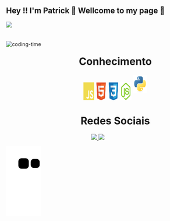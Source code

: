## Hey !! I'm Patrick 👋 Wellcome to my page 🎉

<div>
  
  <img  height="180em" src="https://github-readme-stats.vercel.app/api?username=PatriickMoreira&show_icons=true&theme=-gatsby&include_all_commits=true&count_private=true"/>
  </div>

<br>

<div  align="center"> 
  <div style="display: inline_block"><br>
    <img align="left" height="250" alt="coding-time" src="code.gif">
    <h1 align="center">Conhecimento</h1>
    <img align="center" height="50" width="30" alt="js-icon"  src="https://raw.githubusercontent.com/devicons/devicon/master/icons/javascript/javascript-plain.svg">
    <img align="center" height="50" width="30" alt="html-icon" src="https://raw.githubusercontent.com/devicons/devicon/master/icons/html5/html5-original.svg">
    <img align="center" height="50" width="30" alt="css-icon" src="https://raw.githubusercontent.com/devicons/devicon/master/icons/css3/css3-original.svg">
    <img align="center" height="50" width="30" alt="nodejs-icon" src="https://raw.githubusercontent.com/devicons/devicon/master/icons/nodejs/nodejs-original.svg">
    <img aling="center" height="50" width="40" alt="python-icon" src="https://raw.githubusercontent.com/devicons/devicon/master/icons/python/python-original.svg">     
   </div>
    
  
  <h1 align="center">Redes Sociais</h1>
  
   <a href = "mailto: work.luigi.fonseca@gmail.com">
      <img width="30" src="gmail.svg">
        
   <a href = "https://www.linkedin.com/in/patrick-moreira-da-silva-323314a4/">
      <img width="25" src="linkedin.svg">
    
</div>
  
![Snake animation](https://github.com/PatriickMoreira/PatriickMoreira/blob/output/github-contribution-grid-snake.svg)

